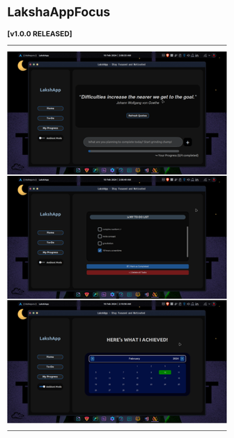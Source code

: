 # LakshaAppFocus
### [v1.0.0 RELEASED]

---

![Home Page](./images/home.png)
![ToDo Page](./images/to_do.png)
![Stats Page](./images/my_progress.png)

---
